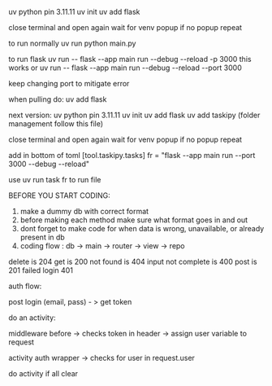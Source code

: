 uv python pin 3.11.11
uv init
uv add flask

close terminal and open again
wait for venv popup
if no popup repeat

to run normally
uv run python main.py

to run flask
uv run -- flask --app main run --debug --reload -p 3000    this works or
uv run -- flask --app main run --debug --reload --port 3000 

keep changing port to mitigate error

when pulling do:
uv add flask

<!--  -->
next version:
uv python pin 3.11.11
uv init
uv add flask
uv add taskipy
(folder management follow this file)

close terminal and open again
wait for venv popup
if no popup repeat

add in bottom of toml
[tool.taskipy.tasks]
fr = "flask --app main run --port 3000 --debug --reload"

use   uv run task fr   to run file


BEFORE YOU START CODING: 
1. make a dummy db with correct format
2. before making each method make sure what format goes in and out
3. dont forget to make code for when data is wrong, unavailable, or already present in db
4. coding flow : db -> main -> router -> view -> repo

delete is 204
get is 200
not found is 404
input not complete is 400
post is 201
failed login 401



auth flow:

post login (email, pass) - > get token

do an activity:

middleware before -> checks token in header -> assign user variable to request

activity auth wrapper -> checks for user in request.user 

do activity if all clear


<!-- 
uv run main.py
flask --app main run
flask --app main run --debug --reload (to test in) -->




